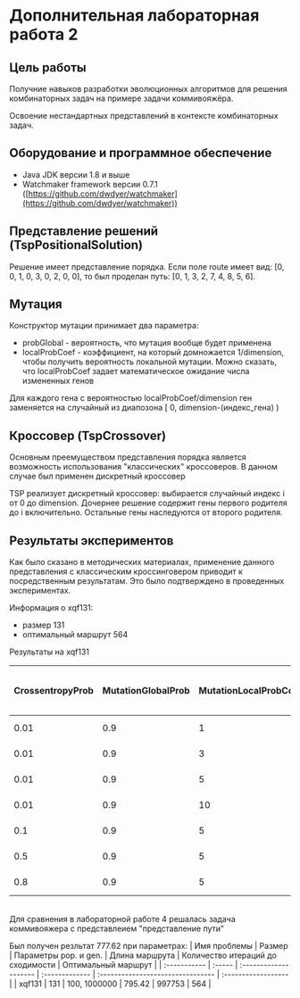 # Дополнительная лабораторная работа 2
## Цель работы
Получние навыков разработки эволюционных алгоритмов для решения комбинаторных задач на примере задачи коммивояжёра.

Освоение нестандартных представлений в контексте комбинаторных задач.

<!-- 
## Задачи
* Реализовать Tsp
 -->

## Оборудование и программное обеспечение
- Java JDK версии 1.8 и выше
- Watchmaker framework версии 0.7.1 ([https://github.com/dwdyer/watchmaker](https://github.com/dwdyer/watchmaker))


## Представление решений (TspPositionalSolution)

Решение имеет представление порядка. Если поле route имеет вид: [0, 0, 1, 0, 3, 0, 2, 0, 0], то был проделан путь: [0, 1, 3, 2, 7, 4, 8, 5, 6].

## Мутация

Конструктор мутации принимает два параметра:
* probGlobal - вероятность, что мутация вообще будет применена
* localProbCoef - коэффициент, на который домножается 1/dimension, чтобы получить вероятность локальной мутации. Можно сказать, что localProbCoef задает математическое ожидание числа измененных генов

Для каждого гена с вероятностью localProbCoef/dimension ген заменяется на случайный из диапозона [ 0, dimension-(индекс_гена) ) 

## Кроссовер (TspCrossover)

Основным преемуществом представления порядка является возможность использования "классических" кроссоверов. В данном случае был применен дискретный кроссовер

TSP реализует дискретный кроссовер: выбирается случайный индекс i от 0 до dimension. Дочернее решение содержит гены первого родителя до i включительно. Остальные гены наследуются от второго родителя.

<!-- 
дополнить кроссовер
-->

<!--
Пояснить параметры
-->

## Результаты экспериментов

Как было сказано в методических материалах, применение данного представления с классическим кроссинговером приводит к посредственным результатам. Это было подтверждено в проведенных экспериментах.

Информация о xqf131:
* размер 131
* оптимальный маршрут 564


Результаты на xqf131

| CrossentropyProb | MutationGlobalProb | MutationLocalProbCoef | Параметры pop. и gen. | Длина маршрута | Количество итераций до сходимости | Количество итераций |
| ---------------- | ------------------ | --------------------- | --------------------- | -------------- | --------------------------------- | ------------------- |
| 0.01             | 0.9                | 1                     | 10000, 1000000        | 3169           | 555                               | 1500                |
| 0.01             | 0.9                | 3                     | 10000, 1000000        | 2925           | 604                               | 1500                |
| 0.01             | 0.9                | 5                     | 10000, 1000000        | 2990           | 685                               | 3500                |
| 0.01             | 0.9                | 10                    | 10000, 1000000        | 3371           | 715                               | 1500                |
| 0.1              | 0.9                | 5                     | 10000, 1000000        | 2717           | 1533                              | 4500                |
| 0.5              | 0.9                | 5                     | 10000, 1000000        | 1512           | 4453                              | 8000                |
| 0.8              | 0.9                | 5                     | 10000, 1000000        | 1348           | 3903                              | 14000               |




<br>
Для сравнения в лабораторной работе 4 решалась задача коммивояжера с представлеием "представление пути"

Был получен резльтат 777.62 при параметрах:
| Имя проблемы | Размер | Параметры pop. и gen. | Длина маршрута | Количество итераций до сходимости | Оптимальный маршрут |
| :----------- | :----- | :-------------------- | :------------- | :-------------------------------- | :------------------ |
| xqf131       | 131    | 100, 1000000          | 795.42         | 997753                            | 564                 |